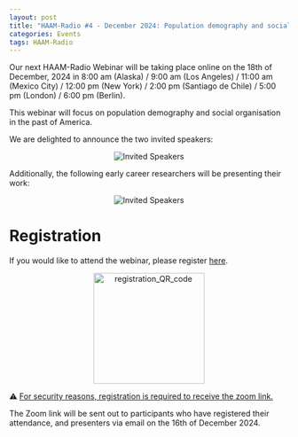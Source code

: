 ```yaml
---
layout: post
title: "HAAM-Radio #4 - December 2024: Population demography and social organisations in the past of the America"
categories: Events
tags: HAAM-Radio
---
```


Our next HAAM-Radio Webinar will be taking place online on the 18th of December, 2024 in 8:00 am (Alaska) / 9:00 am (Los Angeles) / 11:00 am (Mexico City) / 12:00 pm (New York) / 2:00 pm (Santiago de Chile) / 5:00 pm (London) / 6:00 pm (Berlin). 
 
This webinar will focus on population demography and social organisation in the past of America. 

We are delighted to announce the two invited speakers:

<p  align="middle">
<img src="{{ "assets/media/event_images/2024-12-12-event/Invited_Speakers_Dec24.png" | relative_url }}" alt="Invited Speakers" >
</p>

Additionally, the following early career researchers will be presenting their work:
<p  align="middle">
<img src="{{ "assets/media/event_images/2024-12-12-event/ECR_Speakers_Dec24.png" | relative_url }}" alt="Invited Speakers" >
</p>


# Registration 

If you would like to attend the webinar, please register [here](https://forms.gle/6sL5X9VQE1L6Z1ZHA). 

<p  align="middle">
<a href="https://forms.gle/6sL5X9VQE1L6Z1ZHA"><img src="{{ "assets/media/event_images/2024-12-12-event/registration_QR_code.png" | relative_url }}" alt="registration_QR_code" width="200px" height="200px" ></a>
</p>

⚠️ <u>For security reasons, registration is required to receive the zoom link.</u>

The Zoom link will be sent out to participants who have registered their attendance, and presenters via email on the 16th of December 2024.